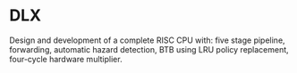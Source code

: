 # DLX
Design and development of a complete RISC CPU with: five stage pipeline, forwarding, automatic hazard detection, BTB using LRU policy replacement, four-cycle hardware multiplier.
